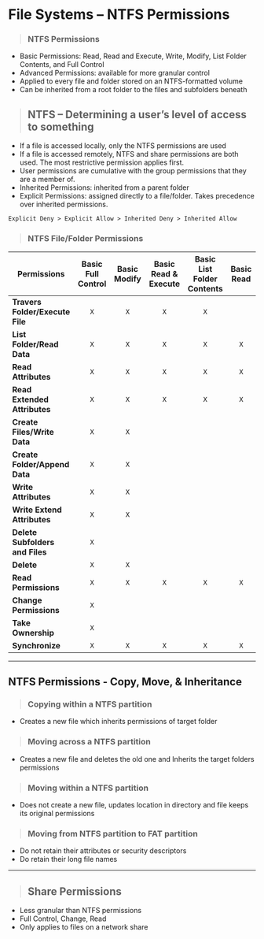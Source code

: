 # File Systems – NTFS Permissions

> ### **NTFS Permissions**
- Basic Permissions: Read, Read and Execute, Write, Modify, List Folder Contents, and Full Control
- Advanced Permissions: available for more granular control
- Applied to every file and folder stored on an NTFS-formatted volume
- Can be inherited from a root folder to the files and subfolders beneath

> ## **NTFS – Determining a user’s level of access to something**
- If a file is accessed locally, only the NTFS permissions are used
- If a file is accessed remotely, NTFS and share permissions are both used. The most restrictive permission applies first.
- User permissions are cumulative with the group permissions that they are a member of.
- Inherited Permissions: inherited from a parent folder
- Explicit Permissions: assigned directly to a file/folder. Takes precedence over inherited permissions.

```
Explicit Deny > Explicit Allow > Inherited Deny > Inherited Allow
```
> ### **NTFS File/Folder Permissions**

| **Permissions** | **Basic Full Control** | **Basic Modify** | **Basic Read & Execute** | **Basic List Folder Contents** | **Basic Read** | **Basic Write** |
|-----------------|:----------------------:|:----------------:|:------------------------:|:------------------------------:|:--------------:|:---------------:|
|**Travers Folder/Execute File**|`X`|`X`|`X`|`X`|||
|**List Folder/Read Data**|`X`|`X`|`X`|`X`|`X`||
|**Read Attributes**|`X`|`X`|`X`|`X`|`X`||
|**Read Extended Attributes**|`X`|`X`|`X`|`X`|`X`||
|**Create Files/Write Data**|`X`|`X`||||`X`|
|**Create Folder/Append Data**|`X`|`X`||||`X`|
|**Write Attributes**|`X`|`X`||||`X`|
|**Write Extend Attributes**|`X`|`X`||||`X`|
|**Delete Subfolders and Files**|`X`||||||
|**Delete**|`X`|`X`|||||
|**Read Permissions**|`X`|`X`|`X`|`X`|`X`|`X`|
|**Change Permissions**|`X`||||||
|**Take Ownership**|`X`||||||
|**Synchronize**|`X`|`X`|`X`|`X`|`X`|`X`|

---

## **NTFS Permissions - Copy, Move, & Inheritance**

> ### **Copying within a NTFS partition**
- Creates a new file which inherits permissions of target folder

> ### **Moving across a NTFS partition**
- Creates a new file and deletes the old one and Inherits the target folders permissions

> ### **Moving within a NTFS partition**
- Does not create a new file, updates location in directory and file keeps its original permissions

> ### **Moving from NTFS partition to FAT partition**
- Do not retain their attributes or security descriptors
- Do retain their long file names


---

> ## **Share Permissions**
- Less granular than NTFS permissions
- Full Control, Change, Read
- Only applies to files on a network share
